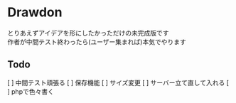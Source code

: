 # Drawdon
とりあえずアイデアを形にしたかっただけの未完成版です  
作者が中間テスト終わったら(ユーザー集まれば)本気でやります

## Todo

[ ] 中間テスト頑張る
[ ] 保存機能
[ ] サイズ変更
[ ] サーバー立て直して入れる
[ ] phpで色々書く